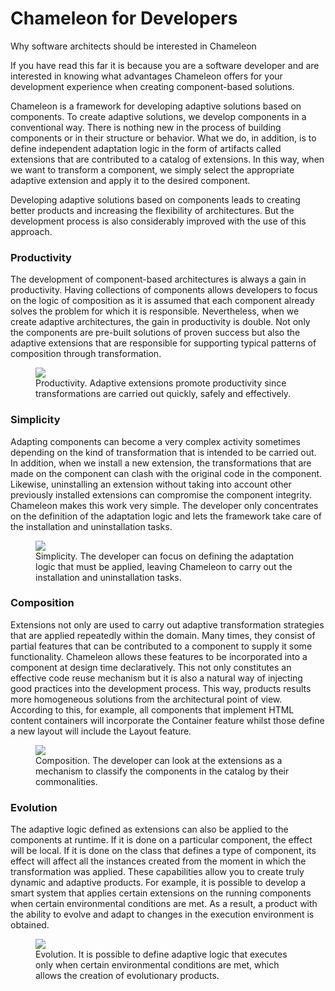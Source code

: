 # Chameleon for Developers

<p class="lead">Why software architects should be interested in Chameleon</p>

If you have read this far it is because you are a software developer and are interested in knowing what advantages Chameleon offers for your development experience when creating component-based solutions.

Chameleon is a framework for developing adaptive solutions based on components. To create adaptive solutions, we develop components in a conventional way. There is nothing new in the process of building components or in their structure or behavior. What we do, in addition, is to define independent adaptation logic in the form of artifacts called extensions that are contributed to a catalog of extensions. In this way, when we want to transform a component, we simply select the appropriate adaptive extension and apply it to the desired component.

Developing adaptive solutions based on components leads to creating better products and increasing the flexibility of architectures. But the development process is also considerably improved with the use of this approach.

### Productivity

The development of component-based architectures is always a gain in productivity. Having collections of components allows developers to focus on the logic of composition as it is assumed that each component already solves the problem for which it is responsible. Nevertheless, when we create adaptive architectures, the gain in productivity is double. Not only the components are pre-built solutions of proven success but also the adaptive extensions that are responsible for supporting typical patterns of composition through transformation.

<figure>
  <img src="../../resources/markdowns/figures/Introduction/Developers.01.png">
  <figcaption>
    Productivity. Adaptive extensions promote productivity since transformations are carried out quickly, safely and effectively.
  </figcaption>
</figure>

### Simplicity

Adapting components can become a very complex activity sometimes depending on the kind of transformation that is intended to be carried out. In addition, when we install a new extension, the transformations that are made on the component can clash with the original code in the component. Likewise, uninstalling an extension without taking into account other previously installed extensions can compromise the component integrity. Chameleon makes this work very simple. The developer only concentrates on the definition of the adaptation logic and lets the framework take care of the installation and uninstallation tasks.

<figure>
  <img src="../../resources/markdowns/figures/Introduction/Developers.02.png">
  <figcaption>
    Simplicity. The developer can focus on defining the adaptation logic that must be applied, leaving Chameleon to carry out the installation and uninstallation tasks.
  </figcaption>
</figure>

### Composition

Extensions not only are used to carry out adaptive transformation strategies that are applied repeatedly within the domain. Many times, they consist of partial features that can be contributed to a component to supply it some functionality. Chameleon allows these features to be incorporated into a component at design time declaratively. This not only constitutes an effective code reuse mechanism but it is also a natural way of injecting good practices into the development process. This way, products results more homogeneous solutions from the architectural point of view. According to this, for example, all components that implement HTML content containers will incorporate the Container feature whilst those define a new layout will include the Layout feature.

<figure>
  <img src="../../resources/markdowns/figures/Introduction/Developers.03.png">
  <figcaption>
    Composition. The developer can look at the extensions as a mechanism to classify the components in the catalog by their commonalities.
  </figcaption>
</figure>

### Evolution

The adaptive logic defined as extensions can also be applied to the components at runtime. If it is done on a particular component, the effect will be local. If it is done on the class that defines a type of component, its effect will affect all the instances created from the moment in which the transformation was applied. These capabilities allow you to create truly dynamic and adaptive products. For example, it is possible to develop a smart system that applies certain extensions on the running components when certain environmental conditions are met. As a result, a product with the ability to evolve and adapt to changes in the execution environment is obtained.

<figure>
  <img src="../../resources/markdowns/figures/Introduction/Developers.04.png">
  <figcaption>
    Evolution. It is possible to define adaptive logic that executes only when certain environmental conditions are met, which allows the creation of evolutionary products.
  </figcaption>
</figure>


<div class="see-also">
  <div class="controls">
    <a href="doc.html#Motivations:Architects" class="control previous"></a>
    <a href="doc.html#Architecture:Overview"  class="control next"></a>
  </div>
</div>

